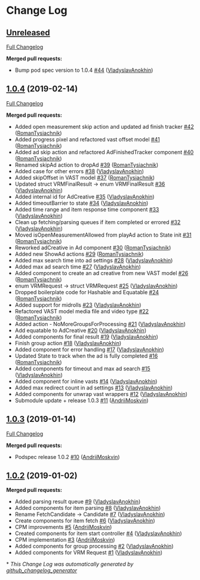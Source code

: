 # Change Log

## [Unreleased](https://github.com/VerizonAdPlatforms/VerizonVideoPartnerSDK-PlayerCore-iOS/tree/HEAD)

[Full Changelog](https://github.com/VerizonAdPlatforms/VerizonVideoPartnerSDK-PlayerCore-iOS/compare/1.0.4...HEAD)

**Merged pull requests:**

- Bump pod spec version to 1.0.4 [\#44](https://github.com/VerizonAdPlatforms/VerizonVideoPartnerSDK-PlayerCore-iOS/pull/44) ([VladyslavAnokhin](https://github.com/VladyslavAnokhin))

## [1.0.4](https://github.com/VerizonAdPlatforms/VerizonVideoPartnerSDK-PlayerCore-iOS/tree/1.0.4) (2019-02-14)
[Full Changelog](https://github.com/VerizonAdPlatforms/VerizonVideoPartnerSDK-PlayerCore-iOS/compare/1.0.3...1.0.4)

**Merged pull requests:**

- Added open measurement skip action and updated ad finish tracker [\#42](https://github.com/VerizonAdPlatforms/VerizonVideoPartnerSDK-PlayerCore-iOS/pull/42) ([RomanTysiachnik](https://github.com/RomanTysiachnik))
- Added progress pixel and refactored vast offset model [\#41](https://github.com/VerizonAdPlatforms/VerizonVideoPartnerSDK-PlayerCore-iOS/pull/41) ([RomanTysiachnik](https://github.com/RomanTysiachnik))
- Added ad skip action and refactored AdFinishedTracker component [\#40](https://github.com/VerizonAdPlatforms/VerizonVideoPartnerSDK-PlayerCore-iOS/pull/40) ([RomanTysiachnik](https://github.com/RomanTysiachnik))
- Renamed skipAd action to dropAd [\#39](https://github.com/VerizonAdPlatforms/VerizonVideoPartnerSDK-PlayerCore-iOS/pull/39) ([RomanTysiachnik](https://github.com/RomanTysiachnik))
- Added case for other errors [\#38](https://github.com/VerizonAdPlatforms/VerizonVideoPartnerSDK-PlayerCore-iOS/pull/38) ([VladyslavAnokhin](https://github.com/VladyslavAnokhin))
- Added skipOffset in VAST model [\#37](https://github.com/VerizonAdPlatforms/VerizonVideoPartnerSDK-PlayerCore-iOS/pull/37) ([RomanTysiachnik](https://github.com/RomanTysiachnik))
- Updated struct VRMFinalResult -\> enum VRMFinalResult [\#36](https://github.com/VerizonAdPlatforms/VerizonVideoPartnerSDK-PlayerCore-iOS/pull/36) ([VladyslavAnokhin](https://github.com/VladyslavAnokhin))
- Added internal id for AdCreative [\#35](https://github.com/VerizonAdPlatforms/VerizonVideoPartnerSDK-PlayerCore-iOS/pull/35) ([VladyslavAnokhin](https://github.com/VladyslavAnokhin))
- Added timeoutBarrier to state [\#34](https://github.com/VerizonAdPlatforms/VerizonVideoPartnerSDK-PlayerCore-iOS/pull/34) ([VladyslavAnokhin](https://github.com/VladyslavAnokhin))
- Added time range and item response time component [\#33](https://github.com/VerizonAdPlatforms/VerizonVideoPartnerSDK-PlayerCore-iOS/pull/33) ([VladyslavAnokhin](https://github.com/VladyslavAnokhin))
- Clean up fetching/parsing queues if item completed or errored [\#32](https://github.com/VerizonAdPlatforms/VerizonVideoPartnerSDK-PlayerCore-iOS/pull/32) ([VladyslavAnokhin](https://github.com/VladyslavAnokhin))
- Moved isOpenMeasurementAllowed from playAd action to State init [\#31](https://github.com/VerizonAdPlatforms/VerizonVideoPartnerSDK-PlayerCore-iOS/pull/31) ([RomanTysiachnik](https://github.com/RomanTysiachnik))
- Reworked adCreative in Ad component [\#30](https://github.com/VerizonAdPlatforms/VerizonVideoPartnerSDK-PlayerCore-iOS/pull/30) ([RomanTysiachnik](https://github.com/RomanTysiachnik))
- Added new ShowAd actions [\#29](https://github.com/VerizonAdPlatforms/VerizonVideoPartnerSDK-PlayerCore-iOS/pull/29) ([RomanTysiachnik](https://github.com/RomanTysiachnik))
- Added max search time into ad settings [\#28](https://github.com/VerizonAdPlatforms/VerizonVideoPartnerSDK-PlayerCore-iOS/pull/28) ([VladyslavAnokhin](https://github.com/VladyslavAnokhin))
- Added max ad search time [\#27](https://github.com/VerizonAdPlatforms/VerizonVideoPartnerSDK-PlayerCore-iOS/pull/27) ([VladyslavAnokhin](https://github.com/VladyslavAnokhin))
- Added component to create an ad creative from new VAST model [\#26](https://github.com/VerizonAdPlatforms/VerizonVideoPartnerSDK-PlayerCore-iOS/pull/26) ([RomanTysiachnik](https://github.com/RomanTysiachnik))
- enum VRMRequest -\> struct VRMRequest [\#25](https://github.com/VerizonAdPlatforms/VerizonVideoPartnerSDK-PlayerCore-iOS/pull/25) ([VladyslavAnokhin](https://github.com/VladyslavAnokhin))
- Dropped boilerplate code for Hashable and Equatable [\#24](https://github.com/VerizonAdPlatforms/VerizonVideoPartnerSDK-PlayerCore-iOS/pull/24) ([RomanTysiachnik](https://github.com/RomanTysiachnik))
- Added support for midrolls [\#23](https://github.com/VerizonAdPlatforms/VerizonVideoPartnerSDK-PlayerCore-iOS/pull/23) ([VladyslavAnokhin](https://github.com/VladyslavAnokhin))
- Refactored VAST model media file and video type [\#22](https://github.com/VerizonAdPlatforms/VerizonVideoPartnerSDK-PlayerCore-iOS/pull/22) ([RomanTysiachnik](https://github.com/RomanTysiachnik))
- Added action - NoMoreGroupsForProcessing [\#21](https://github.com/VerizonAdPlatforms/VerizonVideoPartnerSDK-PlayerCore-iOS/pull/21) ([VladyslavAnokhin](https://github.com/VladyslavAnokhin))
- Add equatable to AdCreative [\#20](https://github.com/VerizonAdPlatforms/VerizonVideoPartnerSDK-PlayerCore-iOS/pull/20) ([VladyslavAnokhin](https://github.com/VladyslavAnokhin))
- Added components for final result [\#19](https://github.com/VerizonAdPlatforms/VerizonVideoPartnerSDK-PlayerCore-iOS/pull/19) ([VladyslavAnokhin](https://github.com/VladyslavAnokhin))
- Finish group action [\#18](https://github.com/VerizonAdPlatforms/VerizonVideoPartnerSDK-PlayerCore-iOS/pull/18) ([VladyslavAnokhin](https://github.com/VladyslavAnokhin))
- Added component for error handling [\#17](https://github.com/VerizonAdPlatforms/VerizonVideoPartnerSDK-PlayerCore-iOS/pull/17) ([VladyslavAnokhin](https://github.com/VladyslavAnokhin))
- Updated State to track when the ad is fully completed [\#16](https://github.com/VerizonAdPlatforms/VerizonVideoPartnerSDK-PlayerCore-iOS/pull/16) ([RomanTysiachnik](https://github.com/RomanTysiachnik))
- Added components for timeout and max ad search [\#15](https://github.com/VerizonAdPlatforms/VerizonVideoPartnerSDK-PlayerCore-iOS/pull/15) ([VladyslavAnokhin](https://github.com/VladyslavAnokhin))
- Added component for inline vasts [\#14](https://github.com/VerizonAdPlatforms/VerizonVideoPartnerSDK-PlayerCore-iOS/pull/14) ([VladyslavAnokhin](https://github.com/VladyslavAnokhin))
- Added max redirect count in ad settings [\#13](https://github.com/VerizonAdPlatforms/VerizonVideoPartnerSDK-PlayerCore-iOS/pull/13) ([VladyslavAnokhin](https://github.com/VladyslavAnokhin))
- Added components for unwrap vast wrappers [\#12](https://github.com/VerizonAdPlatforms/VerizonVideoPartnerSDK-PlayerCore-iOS/pull/12) ([VladyslavAnokhin](https://github.com/VladyslavAnokhin))
- Submodule update + release 1.0.3 [\#11](https://github.com/VerizonAdPlatforms/VerizonVideoPartnerSDK-PlayerCore-iOS/pull/11) ([AndriiMoskvin](https://github.com/AndriiMoskvin))

## [1.0.3](https://github.com/VerizonAdPlatforms/VerizonVideoPartnerSDK-PlayerCore-iOS/tree/1.0.3) (2019-01-14)
[Full Changelog](https://github.com/VerizonAdPlatforms/VerizonVideoPartnerSDK-PlayerCore-iOS/compare/1.0.2...1.0.3)

**Merged pull requests:**

- Podspec release 1.0.2 [\#10](https://github.com/VerizonAdPlatforms/VerizonVideoPartnerSDK-PlayerCore-iOS/pull/10) ([AndriiMoskvin](https://github.com/AndriiMoskvin))

## [1.0.2](https://github.com/VerizonAdPlatforms/VerizonVideoPartnerSDK-PlayerCore-iOS/tree/1.0.2) (2019-01-02)
**Merged pull requests:**

-  Added parsing result queue [\#9](https://github.com/VerizonAdPlatforms/VerizonVideoPartnerSDK-PlayerCore-iOS/pull/9) ([VladyslavAnokhin](https://github.com/VladyslavAnokhin))
- Added components for item parsing [\#8](https://github.com/VerizonAdPlatforms/VerizonVideoPartnerSDK-PlayerCore-iOS/pull/8) ([VladyslavAnokhin](https://github.com/VladyslavAnokhin))
- Rename FetchCandidate -\> Candidate [\#7](https://github.com/VerizonAdPlatforms/VerizonVideoPartnerSDK-PlayerCore-iOS/pull/7) ([VladyslavAnokhin](https://github.com/VladyslavAnokhin))
- Create components for item fetch [\#6](https://github.com/VerizonAdPlatforms/VerizonVideoPartnerSDK-PlayerCore-iOS/pull/6) ([VladyslavAnokhin](https://github.com/VladyslavAnokhin))
- CPM improvements [\#5](https://github.com/VerizonAdPlatforms/VerizonVideoPartnerSDK-PlayerCore-iOS/pull/5) ([AndriiMoskvin](https://github.com/AndriiMoskvin))
- Created components for item start controller [\#4](https://github.com/VerizonAdPlatforms/VerizonVideoPartnerSDK-PlayerCore-iOS/pull/4) ([VladyslavAnokhin](https://github.com/VladyslavAnokhin))
- CPM implementation [\#3](https://github.com/VerizonAdPlatforms/VerizonVideoPartnerSDK-PlayerCore-iOS/pull/3) ([AndriiMoskvin](https://github.com/AndriiMoskvin))
- Added components for group processing [\#2](https://github.com/VerizonAdPlatforms/VerizonVideoPartnerSDK-PlayerCore-iOS/pull/2) ([VladyslavAnokhin](https://github.com/VladyslavAnokhin))
- Added components for VRM Request [\#1](https://github.com/VerizonAdPlatforms/VerizonVideoPartnerSDK-PlayerCore-iOS/pull/1) ([VladyslavAnokhin](https://github.com/VladyslavAnokhin))



\* *This Change Log was automatically generated by [github_changelog_generator](https://github.com/skywinder/Github-Changelog-Generator)*